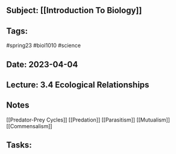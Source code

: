 ## Subject: [[Introduction To Biology]]
## Tags:
#spring23 #biol1010 #science 
## Date: 2023-04-04
## Lecture: 3.4 Ecological Relationships

## Notes
[[Predator-Prey Cycles]]
[[Predation]]
[[Parasitism]]
[[Mutualism]]
[[Commensalism]]

## Tasks:
